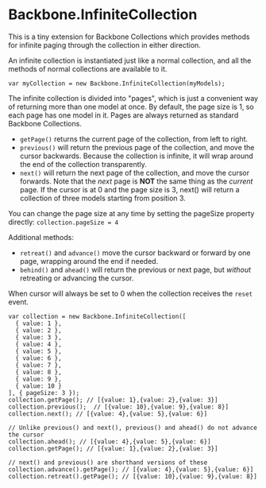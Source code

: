 Backbone.InfiniteCollection
===========================

This is a tiny extension for Backbone Collections which provides methods for infinite paging through the collection
in either direction.

An infinite collection is instantiated just like a normal collection, and all the methods of normal collections are
available to it.

```
var myCollection = new Backbone.InfiniteCollection(myModels);
```

The infinite collection is divided into "pages", which is just a convenient way of returning more than one model
at once. By default, the page size is 1, so each page has one model in it. Pages are always returned as standard
Backbone Collections.

* ```getPage()``` returns the current page of the collection, from left to right.
* ```previous()``` will return the previous page of the collection, and move the cursor backwards. Because the 
collection is infinite, it will wrap around the end of the collection transparently.
* ```next()``` will return the next page of the collection, and move the cursor forwards. Note that the *next* page
is **NOT** the same thing as the *current* page. If the cursor is at 0 and the page size is 3, next() will return
a collection of three models starting from position 3.

You can change the page size at any time by setting the pageSize property directly: ```collection.pageSize = 4```

Additional methods:

* ```retreat()``` and ```advance()``` move the cursor backward or forward by one page, wrapping around the end if 
needed.
* ```behind()``` and ```ahead()``` will return the previous or next page, but *without* retreating or advancing
the cursor.

When cursor will always be set to 0 when the collection receives the ```reset``` event.

```
var collection = new Backbone.InfiniteCollection([
  { value: 1 },
  { value: 2 },
  { value: 3 },
  { value: 4 },
  { value: 5 },
  { value: 6 },
  { value: 7 },
  { value: 8 },
  { value: 9 },
  { value: 10 }
], { pageSize: 3 });
collection.getPage(); // [{value: 1},{value: 2},{value: 3}]
collection.previous();  // [{value: 10},{value: 9},{value: 8}]
collection.next(); // [{value: 4},{value: 5},{value: 6}]

// Unlike previous() and next(), previous() and ahead() do not advance the cursor
collection.ahead(); // [{value: 4},{value: 5},{value: 6}]
collection.getPage(); // [{value: 1},{value: 2},{value: 3}]

// next() and previous() are shorthand versions of these
collection.advance().getPage(); // [{value: 4},{value: 5},{value: 6}]
collection.retreat().getPage(); // [{value: 10},{value: 9},{value: 8}]
```